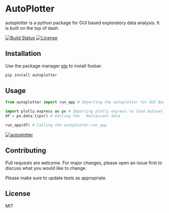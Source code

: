 # AutoPlotter

autoplotter is a python package for GUI based exploratory data analysis. It is built on the top of dash.

[![Build Status](http://img.shields.io/travis/badges/badgerbadgerbadger.svg?style=flat-square)](https://travis-ci.org/badges/badgerbadgerbadger)
[![License](http://img.shields.io/:license-mit-blue.svg?style=flat-square)](http://badges.mit-license.org)

## Installation

Use the package manager [pip](https://pip.pypa.io/en/stable/) to install foobar.

```bash
pip install autoplotter
```

## Usage

```python
from autoplotter import run_app # Importing the autoplotter for GUI Based EDA

import plotly.express as px # Importing plotly express to load dataset
df = px.data.tips() # Getting the   Restaurant data

run_app(df) # Calling the autoplotter.run_app
```
[![autoplotter](http://img.youtube.com/vi/KOxbO0EI4MA/0.jpg)](https://youtu.be/58PJkLaErLM "AutoPlotter")

## Contributing
Pull requests are welcome. For major changes, please open an issue first to discuss what you would like to change.

Please make sure to update tests as appropriate.

## License
MIT
